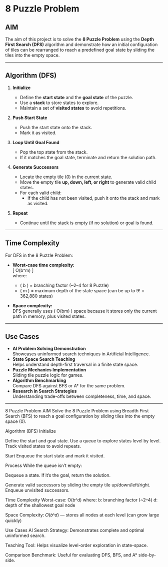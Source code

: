 # 8 Puzzle Problem

## **AIM**
The aim of this project is to solve the **8 Puzzle Problem** using the **Depth First Search (DFS)** algorithm and demonstrate how an initial configuration of tiles can be rearranged to reach a predefined goal state by sliding the tiles into the empty space.

---

## **Algorithm (DFS)**

1. **Initialize**
   - Define the **start state** and the **goal state** of the puzzle.
   - Use a **stack** to store states to explore.
   - Maintain a set of **visited states** to avoid repetitions.

2. **Push Start State**
   - Push the start state onto the stack.
   - Mark it as visited.

3. **Loop Until Goal Found**
   - Pop the top state from the stack.
   - If it matches the goal state, terminate and return the solution path.

4. **Generate Successors**
   - Locate the empty tile (0) in the current state.
   - Move the empty tile **up, down, left, or right** to generate valid child states.
   - For each valid child:
     - If the child has not been visited, push it onto the stack and mark as visited.

5. **Repeat**
   - Continue until the stack is empty (if no solution) or goal is found.

---

## **Time Complexity**
For DFS in the 8 Puzzle Problem:

- **Worst-case time complexity:**  
  \[
  O(b^m)
  \]  
  where:  
  - \( b \) = branching factor (~2–4 for 8 Puzzle)  
  - \( m \) = maximum depth of the state space (can be up to 9! = 362,880 states)

- **Space complexity:**  
  DFS generally uses \( O(bm) \) space because it stores only the current path in memory, plus visited states.

---

## **Use Cases**
- **AI Problem Solving Demonstration**  
  Showcases uninformed search techniques in Artificial Intelligence.
- **State Space Search Teaching**  
  Helps understand depth-first traversal in a finite state space.
- **Puzzle Mechanics Implementation**  
  Sliding tile puzzle logic for games.
- **Algorithm Benchmarking**  
  Compare DFS against BFS or A* for the same problem.
- **Research in Search Strategies**  
  Understanding trade-offs between completeness, time, and space.

---

8 Puzzle Problem
AIM
Solve the 8 Puzzle Problem using Breadth First Search (BFS) to reach a goal configuration by sliding tiles into the empty space (0).

Algorithm (BFS)
Initialize

Define the start and goal state.
Use a queue to explore states level by level.
Track visited states to avoid repeats.

Start
Enqueue the start state and mark it visited.

Process
While the queue isn’t empty:

Dequeue a state.
If it’s the goal, return the solution.

Generate valid successors by sliding the empty tile up/down/left/right.
Enqueue unvisited successors.

Time Complexity
Worst-case:
O(b^d)
where:
b: branching factor (~2–4)
d: depth of the shallowest goal node

Space Complexity:
𝑂(𝑏^𝑑) — stores all nodes at each level (can grow large quickly)

Use Cases
AI Search Strategy: Demonstrates complete and optimal uninformed search.

Teaching Tool: Helps visualize level-order exploration in state-space.

Comparison Benchmark: Useful for evaluating DFS, BFS, and A* side-by-side.
